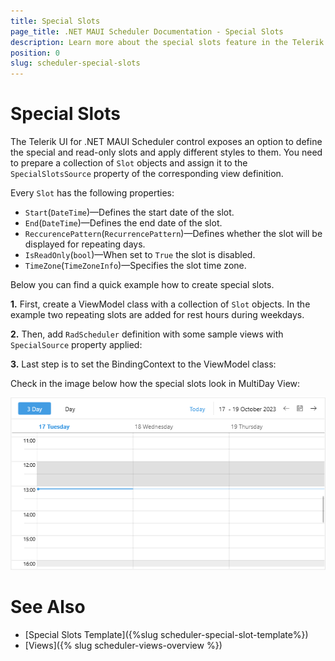 ```yaml
---
title: Special Slots
page_title: .NET MAUI Scheduler Documentation - Special Slots
description: Learn more about the special slots feature in the Telerik UI for .NET MAUI Scheduler control.
position: 0
slug: scheduler-special-slots
---
```


# Special Slots

The Telerik UI for .NET MAUI Scheduler control exposes an option to define the special and read-only slots and apply different styles to them. You need to prepare a collection of `Slot` objects and assign it to the `SpecialSlotsSource` property of the corresponding view definition.

Every `Slot` has the following properties:

* `Start`(`DateTime`)&mdash;Defines the start date of the slot.
* `End`(`DateTime`)&mdash;Defines the end date of the slot.
* `ReccurencePattern`(`RecurrencePattern`)&mdash;Defines whether the slot will be displayed for repeating days.
* `IsReadOnly`(`bool`)&mdash;When set to `True` the slot is disabled.
* `TimeZone`(`TimeZoneInfo`)&mdash;Specifies the slot time zone. 

Below you can find a quick example how to create special slots.

**1.** First, create a ViewModel class with a collection of `Slot` objects. In the example two repeating slots are added for rest hours during weekdays. 

<snippet id='scheduler-specialslots-viewmodel' />

**2.** Then, add `RadScheduler` definition with some sample views with `SpecialSource` property applied:

<snippet id='scheduler-special-slots' />

**3.** Last step is to set the BindingContext to the ViewModel class:

<snippet id='scheduler-specialslots-setvm' /> 

Check in the image below how the special slots look in MultiDay View:

![Telerik .NET MAUI Scheduler Special Slots](../images/scheduler-special-slots.png)

# See Also

- [Special Slots Template]({%slug scheduler-special-slot-template%})
- [Views]({% slug scheduler-views-overview %})
